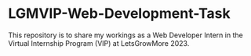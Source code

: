 # LGMVIP-Web-Development-Task
This repository is to share my workings as a Web Developer Intern in the Virtual Internship Program (VIP) at LetsGrowMore 2023.
